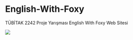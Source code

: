 # English-With-Foxy
TÜBİTAK 2242 Proje Yarışması English With Foxy Web Sitesi


![](/images/Animation.gif)
